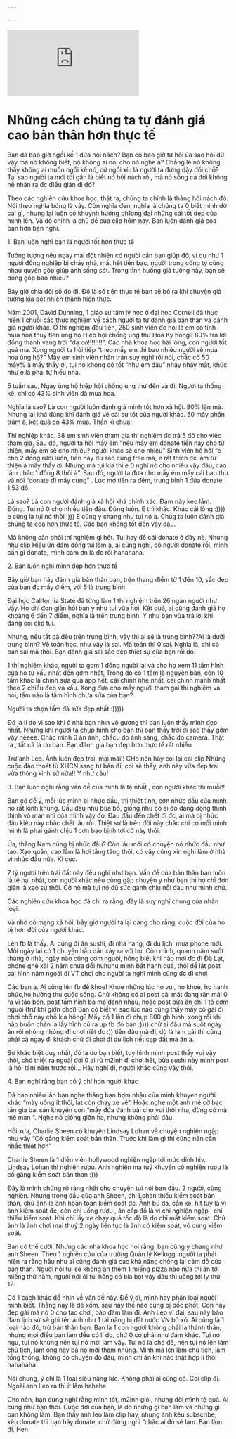 ```yaml
---

---
```

<p><iframe src="https://www.youtube.com/embed/HQKTYUrfti4" frameborder="0" allowfullscreen></iframe></p>

# Những cách chúng ta tự đánh giá cao bản thân hơn thực tế

Bạn đã bao giờ ngồi kế 1 đứa hôi nách? Bạn có bao giờ tự hỏi ủa sao hôi dữ vậy mà nó không biết, bộ không ai nói cho nó nghe à? Chẳng lẽ nó không thấy không ai muốn ngồi kế nó, cứ ngồi xíu là người ta đứng dậy đổi chỗ? Tại sao người ta mới tới gần là biết nó hôi nách rồi, mà nó sống cả đời không hề nhận ra đc điều giản dị đó?

Theo các nghiên cứu khoa học, thật ra, chúng ta chính là thằng hôi nách đó. Nói theo nghĩa bóng là vậy. Còn nghĩa đen, nghĩa là chúng ta 0 biết mình dở cái gì, nhưng lại luôn có khuynh hướng ph1ong đại những cái tốt dẹp của mình lên. Và đó chính là chủ đề của clip hôm nay. Bạn luôn đánh giá coa bạn hơn bạn nghĩ.

1\. Bạn luôn nghĩ bạn là người tốt hơn thực tế

Tưởng tượng nếu ngày mai đột nhiên có người cần bạn giúp đỡ, ví dụ như 1 người đồng nghiệp bị cháy nhà, mất hết tiền bạc, người trong công ty cùng nhau quyên góp giúp ảnh sống sót. Trong tình huống giả tưởng này, bạn sẽ đóng góp bao nhiêu?

Bây giờ chia đôi số đó đi. Đó là sồ tiền thực tế bạn sẽ bỏ ra khi chuyện giả tưởng kia đột nhiên thành hiện thực.

Năm 2001, David Dunning, 1 giáo sư tâm lý học ở đại học Cornell đã thực hiện 1 chuỗi các thực nghiệm về cách người ta tự đánh giá bản thân và đánh giá người khác. Ở thí nghiệm đầu tiên, 250 sinh viên đc hỏi là em có tính mua hoa thuỷ tiên ủng hộ Hiệp hội chống ung thư Hoa Kỳ hông? 80% trả lời đồng thanh vang trời "dạ có!!!!!!!!". Các nhà khoa học hài lòng, con người tốt quá mà. Xong người ta hỏi tiếp “theo mấy em thì bao nhiêu người sẽ mua hoa ủng hộ?” Mấy em sinh viên nhăn trán suy nghĩ rồi nói, chắc cỡ 50 mấy% à mấy thầy ơi, tụi nó không có tốt “như em đâu” nháy nháy mắt, khúc như e là phải tự hiểu nha.

5 tuần sau, Ngày ủng hộ hiệp hội chống ung thư đến và đi. Người ta thống kê, chỉ có 43% sinh viên đã mua hoa.

Nghĩa là sao? Là con người luôn đánh giá mình tốt hơn xã hội. 80% lận mà. Nhưng lại khá đúng khi đánh giá về cái sự tốt của người khác. 50 mấy phần trăm à, két quả có 43% mua. Thần kì chưa!

Thí nghiệp khác. 38 em sinh viên tham gia thí nghiệm đc trả 5 đô cho việc tham gia. Sau đó, người ta hỏi mấy ẻm “nếu mấy em donate tiền này cho từ thiện, mấy em sẽ cho nhiêu? người khác sẽ cho nhiêu” Sinh viên hồ hởi “e cho 2 đồng rưỡi luôn, tiền này dù sao cũng free mà, e rất thích đc làm từ thiện á mấy thầy ơi. Nhưng mà tụi kia thì e 0 nghĩ nó cho nhiều vậy đâu, cao lắm chắc 1 đồng 8 thôi à”. Sau đó, người ta đưa cho mấy ẻm mấy cái bao thư và nói “donate đi mấy cưng” . Lúc mở tiền ra đếm, trung bình 1 đứa donate 1.53 đô.

Là sao? Là con người đánh giá xã hội khá chính xác. Đám này kẹo lắm. Đúng. Tụi nó 0 cho nhiều tiền đâu. Đúng luôn. E thì khác. Khác cái lồng :)))) e cũng là tụi nó thôi :))) E cũng y chang như tụi nó à. Chúg ta luôn đánh giá chúng ta coa hơn thực tế. Các bạn không tốt đến vậy đâu.

Mà không cần phải thí nghiệm gì hết. Tui hay để cái donate ở đây nè. Nhưng như clip Hiệu ứn đám đông tui làm á, ai cũng nghĩ, có người donate rồi, mình cần gì donate, mình cảm ơn là đc rồi hahahaha.

2\. Bạn luôn nghĩ mình đẹp hơn thực tế

Bây giờ bạn hãy đánh giá bản thân bạn, trên thang điểm từ 1 đến 10, sắc đẹp của bạn đc mấy điểm, với 5 là trung bình

Đại học California State đã từng làm 1 thí nghiệm trên 26 ngàn người như vậy. Họ chỉ đơn giản hỏi bạn y như tui vừa hỏi. Kết quả, ai cũng đánh giá họ khoảng 6 đến 7 điểm, nghĩa là trên trung bình. Y như bạn vừa trả lời khi đang coi clip tui.

Nhưng, nếu tất cả đều trên trung bình, vậy thì ai sẽ là trung bình??Ai là dưới trung bình? Về toán học, như vậy là sai. Mà toán thì 0 sai. Nghĩa là, chỉ có bạn sai mà thôi. Bạn đánh giá sai sắc đẹp thiệt sự của bạn rồi đó.

1 thí nghiệm khác, người ta gom 1 đống người lại và cho họ xem 11 tấm hình của họ từ xấu nhất đến gớm nhất. Trong đó có 1 tấm là nguyên bản, còn 10 tấm khác là chỉnh sửa qua app hết, cái chỉnh nhẹ nhất, cái chỉnh mạnh nhất theo 2 chiều đẹp và xấu. Xong đưa cho mấy người tham gai thí nghiệm và hỏi, tấm nào là tấm hình chưa sửa của bạn?

Người ta chọn tấm đã sửa đẹp nhất :)))))

Đó là lí do vì sao khi ở nhà bạn nhìn vô gương thì bạn luôn thấy mình đẹp nhất. Nhưng khi người ta chụp hình cho bạn thì bạn thấy trời ơi sao thấy gớm vậy nèeee. Chắc mình 0 ăn ảnh, chắcu do ánh sáng, chắc do camera. Thật ra , tất cả là do bạn. Bạn đánh giá bạn đẹp hơn thực tế rất nhiều

Trừ anh Leo. Ảnh luôn đẹp trai, mại mãi!! CHo nên hãy coi lại cái clip Những cuộc đào thoát từ XHCN sang tư bản đi, coi sẽ thấy, anh này vừa đẹp trai vừa thông kinh sử nữa!! Y như câu!

3\. Bạn luôn nghĩ rằng vấn đề của mình là tệ nhất , còn người khác thì muỗi!!

Bạn có để ý, mỗi lúc mình bị nhức đầu, thì thiệt tình, cơn nhức đầu của mình nó rất kinh khủng. Đầu đau như búa bổ, giống như có ai đó đang dộng thình thình vô màn nhĩ của mình vậy đó. Đau đầu đến chết đi đc, ai mà bị nhức đầu kiểu này chắc chết lâu rồi. Thiệt sự là trên đời này chắc chỉ có mỗi mình mình là phải gánh chịu 1 cơn bạo bịnh tới cỡ này thôi.

Ủa, thằng Nam cũng bị nhức đầu? Còn lâu mới có chuyện nó nhức đầu như tao. Xạo quần, cao lắm là hơi tăng tăng thôi, có vậy cũng xin nghỉ làm ở nhà vì nhức đầu nữa. Kì cục.

7 tỷ ngươi trên trái đất này đều nghĩ như bạn. Vấn đề của bản thân bạn luôn là tệ hại nhất, còn người khác nếu cùng gặp chuyện y như bạn thì họ chỉ đơn giản là xạo sự thôi. Cỡ nò mà tụi nó đủ sức gánh chịu nỗi đau như mình chứ.

Các nghiên cứu khoa học đã chỉ ra rằng, đây là suy nghĩ chung của nhân loại.

Và nhờ có mạng xã hội, bây giờ người ta lại càng cho rằng, cuộc đời của họ tệ hơn đời của người khác.

Lên fb là thấy. Ai cũng đi ăn sushi, đi nhà hàng, đi du lịch, mua phone mới. Mỗi ngày lại có 1 chuyện hấp dẫn xảy ra với họ. Còn mình, quanh năm suốt tháng ở nhà, ngày nào cũng cơm nguội, hông biết khi nào mới đc đi Đà Lạt, phone ghẻ xài 2 năm chưa đổi huhuhu mình bất hạnh quá, thôi để lát post cái hình năm ngoái đi VT chơi cho người ta nghĩ mình cũng đc đi chơi

Các bạn ạ. Ai cũng lên fb để khoe! Khoe những lúc họ vui, họ khoẻ, họ hạnh phúc,họ hưởng thụ cuộc sống. Chứ không có ai post cái mặt đang rặn mãi 0 ra vì táo bón, post tấm hình ba má đánh nhau, hoặc post bữa ăn chỉ 1 tô cơm nguội (trừ khi giỡn chơi) Bạn có biết vì sao lúc nào cũng thấy mấy cô gái đi chơi chỗ này chỗ kia hông? Mấy cổ 1 lần đi chụp 800 gb hình, xong rồi khi nào buồn chán là lấy hình cũ ra up fb đó bạn :)))) chứ ai đâu mà suốt ngày ăn rồi nhỏng nhỏng đi chơi riết đc :)) tiền đâu mà đi, dù là làm gái thì cũng phải cả ngày đi khách chứ đi chơi đi du lịch riết cạp đất mà ăn à.

Sự khác biệt duy nhất, đó là do bạn biết, tuy hình mình post thấy vui vậy thôi, chớ thiệt ra ngoài đời 0 ai rủ m2inh đi chơi hết, bữa sushi này mình post là hồi tám năm trước rồi… Hãy nghĩ đi, người khác cũng vậy thôi.

4\. Bạn nghĩ rằng bạn có ý chí hơn người khác

Đã bao nhiêu lần bạn nghe thằng bạn bợm nhậu của mình khuyen người khác “mày uống ít thôi, lát còn chạy xe về”. Hoặc nghe một anh mê cờ bạc tán gia bại sản khuyên con “mấy đứa đánh bài cho vui thôi nha, đừng có mà mê man “. Nghe nó giống giỡn ha, nhưng không phải đâu.

Hồi xưa, Charlie Sheen có khuyên Lindsay Lohan về chuyện nghiện ngập như vầy “Cố gắng kiếm soát bản thân. Trước khi làm gì thì cũng nên cân nhắc thiệt hơn”

Charlie Sheen là 1 diễn viên hollywood nghiện ngập tới mức dính hiv. Lindsay Lohan thì nghiện rượu. Anh nghiện ma tuý khuyên cô nghiện ruoự là cố gắng kiểm soát bán than :)))

Đây là minh chứng rõ ràng nhất cho chuyện tui nói ban đầu. 2 người, cùng nghiện. Nhưng trong đầu của anh Sheen, chị Lohan thiếu kiểm soát bản thân, chứ ảnh là ảnh hoàn toàn kiểm soát đc. Ảnh bú đá, cắn ke, hít tuý là vì ảnh kiểm soát đc, còn chỉ uống rượu , ăn cắp đồ là vì chỉ nghiện ngập , chỉ thiếu kiểm soát. Khi chỉ lấy xe chạy quá tốc độ là do chỉ mất kiểm soát. Chứ ảnh là ảnh chơi mai thuý 2 ngày liên tục là ảnh có kiểm soát, vô cùng kiểm soát.

Bạn có thể cười. Nhưng các nhà khoa học nói rằng, bạn cũng y chang như anh Sheen. Theo 1 nghiên cứu của trường Quản lý Kellogg, người ta phát hiện ra rằng hầu như ai cũng đánh giá cao khả năng chống lại cám dỗ của bản thân. Người nói tui sẽ không ăn thêm 1 miếng pizza nào nữa thì ăn tới miếng thứ năm, người nói ôi tui hông có bia bọt vậy đâu thì uống tới ly thứ 12.

Có 1 cách khác để nhìn về vấn đề này. Để ý đi, mình hay phân loại người mình biết. Thằng này là dê xồm, sau này thế nào cũng bị bốc phốt. Con này đẹp gái mà nó 0 cho tao chơi, bảo đảm làm đĩ. Anh Leo vĩ đại, sau này bảo đảm lịch sử sẽ ghi tên ảnh như 1 tài năng bị đất nước VN bỏ xó. Ai cũng là 1 loại nào đó, trừ bản thân bạn. Bạn là 1 con người không phải là thánh thần, nhưng mọi điều bạn làm đều có lí do, chứ 0 có phải như đám khác. Tụi nó ngu, tụi nó khùng nên tụi nó mới làm vậy. Tụi nó là chó đẻ, nên tụi nó lên làm chủ tịch, làm ông này bà nọ mới tham nhũng. Mình mà lên làm chủ tịch, làm tổng thống, không có chuyện đó đâu, mình chỉ ăn khi nào thật hợp lí thôi hahahaha

Nói chung, ý chí là 1 loại siêu năng lực. Không phải ai cũng có. Coi clip đi. Ngoài anh Leo ra thì ít lắm hahaha

Cho nên, bạn đừng nghĩ rằng mình tốt, m2inh giỏi, nhưng đời mình tệ quá. Ai cũng như bạn thôi. Cuộc đời của bạn, là do những gì bạn làm và những gì bạn không làm. Bạn thấy anh leo làm clip hay, nhưng ảnh kêu subscribe, kêu donate thì bạn hãy donate, chứ đừng nghĩ “chắc ai đó sẽ làm. Bạn làm đi. Hen.